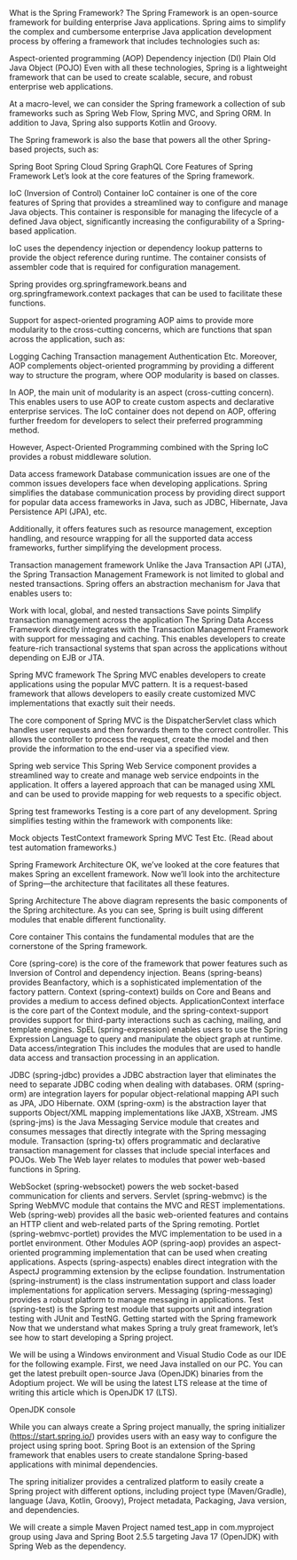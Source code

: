 What is the Spring Framework?
The Spring Framework is an open-source framework for building enterprise Java applications. Spring aims to simplify the complex and cumbersome enterprise Java application development process by offering a framework that includes technologies such as:

Aspect-oriented programming (AOP)
Dependency injection (DI)
Plain Old Java Object (POJO)
Even with all these technologies, Spring is a lightweight framework that can be used to create scalable, secure, and robust enterprise web applications.

At a macro-level, we can consider the Spring framework a collection of sub frameworks such as Spring Web Flow, Spring MVC, and Spring ORM. In addition to Java, Spring also supports Kotlin and Groovy.

The Spring framework is also the base that powers all the other Spring-based projects, such as:

Spring Boot
Spring Cloud
Spring GraphQL
Core Features of Spring Framework
Let’s look at the core features of the Spring framework.

IoC (Inversion of Control) Container
IoC container is one of the core features of Spring that provides a streamlined way to configure and manage Java objects. This container is responsible for managing the lifecycle of a defined Java object, significantly increasing the configurability of a Spring-based application.

IoC uses the dependency injection or dependency lookup patterns to provide the object reference during runtime. The container consists of assembler code that is required for configuration management.

Spring provides org.springframework.beans and org.springframework.context packages that can be used to facilitate these functions.

Support for aspect-oriented programing
AOP aims to provide more modularity to the cross-cutting concerns, which are functions that span across the application, such as:

Logging
Caching
Transaction management
Authentication
Etc.
Moreover, AOP complements object-oriented programming by providing a different way to structure the program, where OOP modularity is based on classes.

In AOP, the main unit of modularity is an aspect (cross-cutting concern). This enables users to use AOP to create custom aspects and declarative enterprise services. The IoC container does not depend on AOP, offering further freedom for developers to select their preferred programming method.

However, Aspect-Oriented Programming combined with the Spring IoC provides a robust middleware solution.

Data access framework
Database communication issues are one of the common issues developers face when developing applications. Spring simplifies the database communication process by providing direct support for popular data access frameworks in Java, such as JDBC, Hibernate, Java Persistence API (JPA), etc.

Additionally, it offers features such as resource management, exception handling, and resource wrapping for all the supported data access frameworks, further simplifying the development process.

Transaction management framework
Unlike the Java Transaction API (JTA), the Spring Transaction Management Framework is not limited to global and nested transactions. Spring offers an abstraction mechanism for Java that enables users to:

Work with local, global, and nested transactions
Save points
Simplify transaction management across the application
The Spring Data Access Framework directly integrates with the Transaction Management Framework with support for messaging and caching. This enables developers to create feature-rich transactional systems that span across the applications without depending on EJB or JTA.

Spring MVC framework
The Spring MVC enables developers to create applications using the popular MVC pattern. It is a request-based framework that allows developers to easily create customized MVC implementations that exactly suit their needs.

The core component of Spring MVC is the DispatcherServlet class which handles user requests and then forwards them to the correct controller. This allows the controller to process the request, create the model and then provide the information to the end-user via a specified view.

Spring web service
This Spring Web Service component provides a streamlined way to create and manage web service endpoints in the application. It offers a layered approach that can be managed using XML and can be used to provide mapping for web requests to a specific object.

Spring test frameworks
Testing is a core part of any development. Spring simplifies testing within the framework with components like:

Mock objects
TestContext framework
Spring MVC Test
Etc.
(Read about test automation frameworks.)

Spring Framework Architecture
OK, we’ve looked at the core features that makes Spring an excellent framework. Now we’ll look into the architecture of Spring—the architecture that facilitates all these features.

Spring Architecture
The above diagram represents the basic components of the Spring architecture. As you can see, Spring is built using different modules that enable different functionality.

Core container
This contains the fundamental modules that are the cornerstone of the Spring framework.

Core (spring-core) is the core of the framework that power features such as Inversion of Control and dependency injection.
Beans (spring-beans) provides Beanfactory, which is a sophisticated implementation of the factory pattern.
Context (spring-context) builds on Core and Beans and provides a medium to access defined objects. ApplicationContext interface is the core part of the Context module, and the spring-context-support provides support for third-party interactions such as caching, mailing, and template engines.
SpEL (spring-expression) enables users to use the Spring Expression Language to query and manipulate the object graph at runtime.
Data access/integration
This includes the modules that are used to handle data access and transaction processing in an application.

JDBC (spring-jdbc) provides a JDBC abstraction layer that eliminates the need to separate JDBC coding when dealing with databases.
ORM (spring-orm) are integration layers for popular object-relational mapping API such as JPA, JDO Hibernate.
OXM (spring-oxm) is the abstraction layer that supports Object/XML mapping implementations like JAXB, XStream.
JMS (spring-jms) is the Java Messaging Service module that creates and consumes messages that directly integrate with the Spring messaging module.
Transaction (spring-tx) offers programmatic and declarative transaction management for classes that include special interfaces and POJOs.
Web
The Web layer relates to modules that power web-based functions in Spring.

WebSocket (spring-websocket) powers the web socket-based communication for clients and servers.
Servlet (spring-webmvc) is the Spring WebMVC module that contains the MVC and REST implementations.
Web (spring-web) provides all the basic web-oriented features and contains an HTTP client and web-related parts of the Spring remoting.
Portlet (spring-webmvc-portlet) provides the MVC implementation to be used in a portlet environment.
Other Modules
AOP (spring-aop) provides an aspect-oriented programming implementation that can be used when creating applications.
Aspects (spring-aspects) enables direct integration with the AspectJ programming extension by the eclipse foundation.
Instrumentation (spring-instrument) is the class instrumentation support and class loader implementations for application servers.
Messaging (spring-messaging) provides a robust platform to manage messaging in applications.
Test (spring-test) is the Spring test module that supports unit and integration testing with JUnit and TestNG.
Getting started with the Spring framework
Now that we understand what makes Spring a truly great framework, let’s see how to start developing a Spring project.

We will be using a Windows environment and Visual Studio Code as our IDE for the following example. First, we need Java installed on our PC. You can get the latest prebuilt open-source Java (OpenJDK) binaries from the Adoptium project. We will be using the latest LTS release at the time of writing this article which is OpenJDK 17 (LTS).

OpenJDK console

While you can always create a Spring project manually, the spring initializer (https://start.spring.io/) provides users with an easy way to configure the project using spring boot. Spring Boot is an extension of the Spring framework that enables users to create standalone Spring-based applications with minimal dependencies.

The spring initializer provides a centralized platform to easily create a Spring project with different options, including project type (Maven/Gradle), language (Java, Kotlin, Groovy), Project metadata, Packaging, Java version, and dependencies.

We will create a simple Maven Project named test_app in com.myproject group using Java and Spring Boot 2.5.5 targeting Java 17 (OpenJDK) with Spring Web as the dependency.
